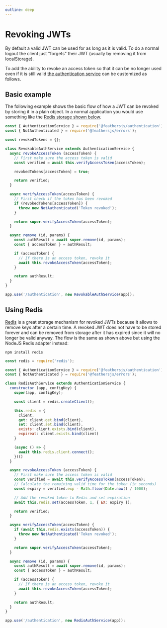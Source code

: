 ```yaml
---
outline: deep
---
```


# Revoking JWTs

By default a valid JWT can be used for as long as it is valid. To do a normal logout the client just "forgets" their JWT (usually by removing it from localStorage).

To add the ability to revoke an access token so that it can be no longer used even if it is still valid [the authentication service](../../api/authentication/service.md) can be customized as follows.

## Basic example

The following example shows the basic flow of how a JWT can be revoked by storing it in a plain object. In a normal application you would use something like the [Redis storage shown below](#using-redis).

```js
const { AuthenticationService } = require('@feathersjs/authentication');
const { NotAuthenticated } = require('@feathersjs/errors');

const revokedTokens = {};

class RevokableAuthService extends AuthenticationService {
  async revokeAccessToken (accessToken) {
    // First make sure the access token is valid
    const verified = await this.verifyAccessToken(accessToken);

    revokedTokens[accessToken] = true;

    return verified;
  }

  async verifyAccessToken(accessToken) {
    // First check if the token has been revoked
    if (revokedTokens[accessToken]) {
      throw new NotAuthenticated('Token revoked');
    }

    return super.verifyAccessToken(accessToken);
  }

  async remove (id, params) {
    const authResult = await super.remove(id, params);
    const { accessToken } = authResult;

    if (accessToken) {
      // If there is an access token, revoke it
      await this.revokeAccessToken(accessToken);
    }

    return authResult;
  }
}

app.use('/authentication', new RevokableAuthService(app));
```

## Using Redis

[Redis](https://redis.io/) is a great storage mechanism for revoked JWTs because it allows to remove keys after a certain time. A revoked JWT does not have to be stored forever and can be removed from storage after it has expired since it will no longer be valid anyway. The flow is the same as shown above but using the NodeJS Redis adapter instead:

```
npm install redis
```

```js
const redis = require('redis');

const { AuthenticationService } = require('@feathersjs/authentication');
const { NotAuthenticated } = require('@feathersjs/errors');

class RedisAuthService extends AuthenticationService {
  constructor (app, configKey) {
    super(app, configKey);

    const client = redis.createClient();

    this.redis = {
      client,
      get: client.get.bind(client),
      set: client.set.bind(client),
      exists: client.exists.bind(client),
      expireat: client.exists.bind(client)
    }

    (async () => {
      await this.redis.client.connect();
    })()
  }

  async revokeAccessToken (accessToken) {
    // First make sure the access token is valid
    const verified = await this.verifyAccessToken(accessToken);
    // Calculate the remaining valid time for the token (in seconds)
    const expiry = verified.exp - Math.floor(Date.now() / 1000);

    // Add the revoked token to Redis and set expiration
    await this.redis.set(accessToken, 1, { EX: expiry });

    return verified;
  }

  async verifyAccessToken(accessToken) {
    if (await this.redis.exists(accessToken)) {
      throw new NotAuthenticated('Token revoked');
    }

    return super.verifyAccessToken(accessToken);
  }

  async remove (id, params) {
    const authResult = await super.remove(id, params);
    const { accessToken } = authResult;

    if (accessToken) {
      // If there is an access token, revoke it
      await this.revokeAccessToken(accessToken);
    }

    return authResult;
  }
}

app.use('/authentication', new RedisAuthService(app));
```
